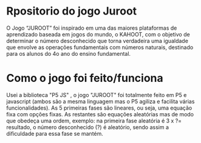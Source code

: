 # Rpositorio do jogo Juroot

O Jogo “JUROOT” foi inspirado em uma das maiores plataformas de aprendizado baseada em jogos do mundo, o KAHOOT, com o objetivo de  determinar o número desconhecido que torna verdadeira uma igualdade que envolve as operações fundamentais com números naturais, destinado para os alunos do 4o ano do ensino fundamental.

# Como o jogo foi feito/funciona
Usei a biblioteca "P5 JS" , o jogo "JUROOT" foi totalmente feito em P5 e javascript (ambos são a mesma linguagem mas o P5 agiliza e facilita várias funcionalidades). As 5 primeiras fases são lineares, ou seja, uma equação fixa com opções fixas. As restantes são equações aleatórias mas de modo que obedeça uma ordem, exemplo: na primeira fase aleatória é 3 x ?= resultado, o número desconhecido (?) é aleatório, sendo assim a dificuldade para essa fase se mantém. 


